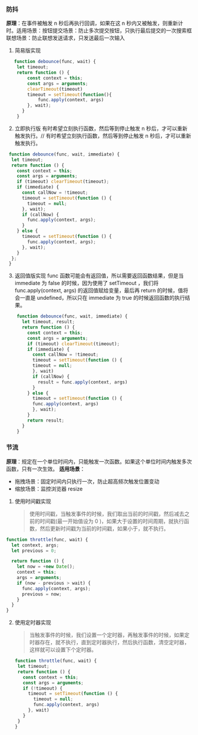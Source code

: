 ### 防抖

**原理**：在事件被触发 n 秒后再执行回调，如果在这 n 秒内又被触发，则重新计时。适用场景：按钮提交场景：防止多次提交按钮，只执行最后提交的一次搜索框联想场景：防止联想发送请求，只发送最后一次输入

1. 简易版实现

```JavaScript
   function debounce(func, wait) {
    let timeout;
    return function () {
        const context = this;
        const args = arguments;
        clearTimeout(timeout)
        timeout = setTimeout(function(){
            func.apply(context, args)
        }, wait);
      }
    }
```

2. 立即执行版
   有时希望立刻执行函数，然后等到停止触发 n 秒后，才可以重新触发执行。// 有时希望立刻执行函数，然后等到停止触发 n 秒后，才可以重新触发执行。

```JavaScript
 function debounce(func, wait, immediate) {
  let timeout;
  return function () {
    const context = this;
    const args = arguments;
    if (timeout) clearTimeout(timeout);
    if (immediate) {
      const callNow = !timeout;
      timeout = setTimeout(function () {
        timeout = null;
      }, wait);
      if (callNow) {
        func.apply(context, args);
      }
    } else {
      timeout = setTimeout(function () {
        func.apply(context, args);
      }, wait);
    }
  };
 }

```

3. 返回值版实现
   func 函数可能会有返回值，所以需要返回函数结果，但是当 immediate 为 false 的时候，因为使用了 setTimeout ，我们将 func.apply(context, args) 的返回值赋给变量，最后再 return 的时候，值将会一直是 undefined，所以只在 immediate 为 true 的时候返回函数的执行结果。

```JavaScript
    function debounce(func, wait, immediate) {
      let timeout, result;
      return function () {
        const context = this;
        const args = arguments;
        if (timeout) clearTimeout(timeout);
        if (immediate) {
          const callNow = !timeout;
          timeout = setTimeout(function () {
          timeout = null;
          }, wait)
          if (callNow) {
            result = func.apply(context, args)
          }
        } else {
          timeout = setTimeout(function () {
          func.apply(context, args)
          }, wait);
        }
        return result;
      }
    }
```

### 节流

**原理**：规定在一个单位时间内，只能触发一次函数。如果这个单位时间内触发多次函数，只有一次生效。
**适用场景**：

- 拖拽场景：固定时间内只执行一次，防止超高频次触发位置变动
- 缩放场景：监控浏览器 resize

1. 使用时间戳实现
   > 使用时间戳，当触发事件的时候，我们取出当前的时间戳，然后减去之前的时间戳(最一开始值设为 0 )，如果大于设置的时间周期，就执行函数，然后更新时间戳为当前的时间戳，如果小于，就不执行。

```JavaScript
function throttle(func, wait) {
  let context, args;
  let previous = 0;

  return function () {
    let now = +new Date();
    context = this;
    args = arguments;
    if (now - previous > wait) {
      func.apply(context, args);
      previous = now;
    }
  }
}
```

2. 使用定时器实现
   > 当触发事件的时候，我们设置一个定时器，再触发事件的时候，如果定时器存在，就不执行，直到定时器执行，然后执行函数，清空定时器，这样就可以设置下个定时器。
   ```JavaScript
   function throttle(func, wait) {
    let timeout;
    return function () {
      const context = this;
      const args = arguments;
      if (!timeout) {
        timeout = setTimeout(function () {
          timeout = null;
          func.apply(context, args)
        }, wait)
      }
    }
   }
   ```
